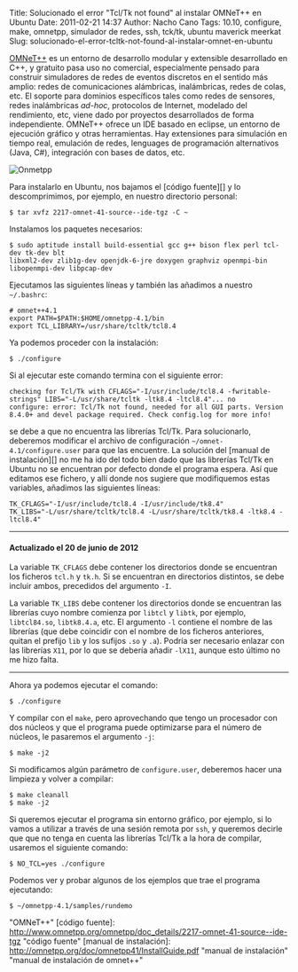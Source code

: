 Title: Solucionado el error "Tcl/Tk not found" al instalar OMNeT++ en Ubuntu
Date: 2011-02-21 14:37
Author: Nacho Cano
Tags: 10.10, configure, make, omnetpp, simulador de redes, ssh, tck/tk, ubuntu maverick meerkat
Slug: solucionado-el-error-tcltk-not-found-al-instalar-omnet-en-ubuntu

[OMNeT++][] es un entorno de desarrollo modular y extensible
desarrollado en C++, y gratuito pasa uso no comercial, especialmente
pensado para construir simuladores de redes de eventos discretos en el
sentido más amplio: redes de comunicaciones alámbricas, inalámbricas,
redes de colas, etc. El soporte para dominios específicos tales como
redes de sensores, redes inalámbricas _ad-hoc_, protocolos de Internet,
modelado del rendimiento, etc, viene dado por proyectos desarrollados de
forma independiente. OMNeT++ ofrece un IDE basado en eclipse, un entorno
de ejecución gráfico y otras herramientas. Hay extensiones para
simulación en tiempo real, emulación de redes, lenguages de programación
alternativos (Java, C\#), integración con bases de datos, etc.

![Onmetpp]({static}/images/omnetpp-300x224.png)

Para instalarlo en Ubuntu, nos bajamos el [código fuente][] y lo
descomprimimos, por ejemplo, en nuestro directorio personal:

    $ tar xvfz 2217-omnet-41-source--ide-tgz -C ~

Instalamos los paquetes necesarios:

    $ sudo aptitude install build-essential gcc g++ bison flex perl tcl-dev tk-dev blt
    libxml2-dev zlib1g-dev openjdk-6-jre doxygen graphviz openmpi-bin
    libopenmpi-dev libpcap-dev

Ejecutamos las siguientes líneas y también las añadimos a nuestro
`~/.bashrc`:

    # omnet++4.1
    export PATH=$PATH:$HOME/omnetpp-4.1/bin
    export TCL_LIBRARY=/usr/share/tcltk/tcl8.4

Ya podemos proceder con la instalación:

    $ ./configure

Si al ejecutar este comando termina con el siguiente error:

    checking for Tcl/Tk with CFLAGS="-I/usr/include/tcl8.4 -fwritable-strings" LIBS="-L/usr/share/tcltk -ltk8.4 -ltcl8.4"... no
    configure: error: Tcl/Tk not found, needed for all GUI parts. Version 8.4.0+ and devel package required. Check config.log for more info!

se debe a que no encuentra las librerías Tcl/Tk. Para solucionarlo,
deberemos modificar el archivo de configuración
`~/omnet-4.1/configure.user` para que las encuentre. La solución del
[manual de instalación][] no me ha ido del todo bien dado que las
librerías Tcl/Tk en Ubuntu no se encuentran por defecto donde el
programa espera. Así que editamos ese fichero, y allí donde nos sugiere
que modifiquemos estas variables, añadimos las siguientes líneas:

    TK_CFLAGS="-I/usr/include/tcl8.4 -I/usr/include/tk8.4"
    TK_LIBS="-L/usr/share/tcltk/tcl8.4 -L/usr/share/tcltk/tk8.4 -ltk8.4 -ltcl8.4"

* * * * *

#### Actualizado el 20 de junio de 2012

La variable `TK_CFLAGS` debe contener los directorios donde se
encuentran los ficheros `tcl.h` y `tk.h`. Si se encuentran en
directorios distintos, se debe incluir ambos, precedidos del argumento
`-I`.

La variable `TK_LIBS` debe contener los directorios donde se encuentran
las librerías cuyo nombre comienza por `libtcl` y `libtk`, por ejemplo,
`libtcl84.so`, `libtk8.4.a`, etc. El argumento `-l` contiene el nombre de
las librerías (que debe coincidir con el nombre de los ficheros
anteriores, quitan el prefijo `lib` y los sufijos `.so` y `.a`). Podría
ser necesario enlazar con las librerías `X11`, por lo que se debería
añadir `-lX11`, aunque esto último no me hizo falta.

* * * * *

Ahora ya podemos ejecutar el comando:

    $ ./configure

Y compilar con el `make`, pero aprovechando que tengo un procesador con
dos núcleos y que el programa puede optimizarse para el número de
núcleos, le pasaremos el argumento `-j`:

    $ make -j2

Si modificamos algún parámetro de `configure.user`, deberemos hacer una
limpieza y volver a compilar:

    $ make cleanall
    $ make -j2

Si queremos ejecutar el programa sin entorno gráfico, por ejemplo, si lo
vamos a utilizar a través de una sesión remota por `ssh`, y queremos
decirle que que no tenga en cuenta las librerías Tcl/Tk a la hora de
compilar, usaremos el siguiente comando:

    $ NO_TCL=yes ./configure

Podemos ver y probar algunos de los ejemplos que trae el programa
ejecutando:

    $ ~/omnetpp-4.1/samples/rundemo

  [OMNeT++]: http://www.omnetpp.org/ "omnet++"
    "OMNeT++"
  [código fuente]: http://www.omnetpp.org/omnetpp/doc_details/2217-omnet-41-source--ide-tgz
    "código fuente"
  [manual de instalación]: http://omnetpp.org/doc/omnetpp41/InstallGuide.pdf
    "manual de instalación"
    "manual de instalación de omnet++"
